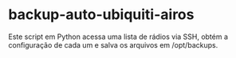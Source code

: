 # backup-auto-ubiquiti-airos
Este script em Python acessa uma lista de rádios via SSH, obtém a configuração de cada um e salva os arquivos em /opt/backups.
